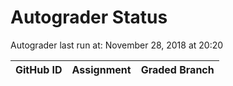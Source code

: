 # Autograder Status
Autograder last run at: November 28, 2018 at 20:20

| GitHub ID | Assignment | Graded Branch |
|-----------|------------|---------------|
